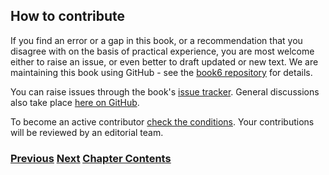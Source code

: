 ## How to contribute

If you find an error or a gap in this book, or a recommendation
that you disagree with on the basis of practical experience, you
are most welcome either to raise an issue, or even better to
draft updated or new text. We are maintaining this book using
GitHub - see the [book6 repository](https://github.com/becarpenter/book6)
for details.

You can raise issues through
the book's [issue tracker](https://github.com/becarpenter/book6/issues).
General discussions also take place [here on GitHub](https://github.com/becarpenter/book6/discussions).

To become an active contributor
[check the conditions](https://github.com/becarpenter/book6/blob/main/CONTRIBUTING.md).
Your contributions will be reviewed by an editorial team.

### [<ins>Previous</ins>](How%20to%20keep%20up%20to%20date.md) [<ins>Next</ins>](Acknowledgments.md) [<ins>Chapter Contents</ins>](1.%20Introduction%20and%20Foreword.md)